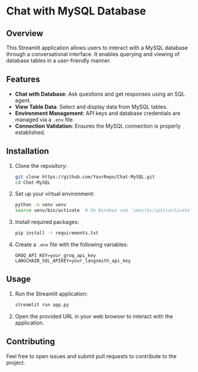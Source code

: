 # Chat with MySQL Database

## Overview
This Streamlit application allows users to interact with a MySQL database through a conversational interface. It enables querying and viewing of database tables in a user-friendly manner.

## Features
- **Chat with Database**: Ask questions and get responses using an SQL agent.
- **View Table Data**: Select and display data from MySQL tables.
- **Environment Management**: API keys and database credentials are managed via a `.env` file.
- **Connection Validation**: Ensures the MySQL connection is properly established.

## Installation

1. Clone the repository:
    ```bash
    git clone https://github.com/YourRepo/Chat-MySQL.git
    cd Chat-MySQL
    ```

2. Set up your virtual environment:
    ```bash
    python -m venv venv
    source venv/bin/activate  # On Windows use `venv\Scripts\activate`
    ```

3. Install required packages:
    ```bash
    pip install -r requirements.txt
    ```

4. Create a `.env` file with the following variables:
    ```plaintext
    GROQ_API_KEY=your_groq_api_key
    LANGCHAIN_SQL_APIKEY=your_langsmith_api_key
    ```

## Usage

1. Run the Streamlit application:
    ```bash
    streamlit run app.py
    ```

2. Open the provided URL in your web browser to interact with the application.

## Contributing
Feel free to open issues and submit pull requests to contribute to the project.

